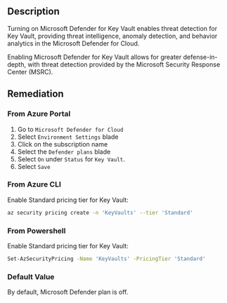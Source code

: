 ## Description

Turning on Microsoft Defender for Key Vault enables threat detection for Key Vault, providing threat intelligence, anomaly detection, and behavior analytics in the Microsoft Defender for Cloud.

Enabling Microsoft Defender for Key Vault allows for greater defense-in-depth, with threat detection provided by the Microsoft Security Response Center (MSRC).

## Remediation

### From Azure Portal

1. Go to `Microsoft Defender for Cloud`
2. Select `Environment Settings` blade
3. Click on the subscription name
4. Select the `Defender plans` blade
5. Select `On` under `Status` for `Key Vault`.
6. Select `Save`

### From Azure CLI

Enable Standard pricing tier for Key Vault:

```bash
az security pricing create -n 'KeyVaults' --tier 'Standard'
```

### From Powershell

Enable Standard pricing tier for Key Vault:

```bash
Set-AzSecurityPricing -Name 'KeyVaults' -PricingTier 'Standard'
```

### Default Value

By default, Microsoft Defender plan is off.
